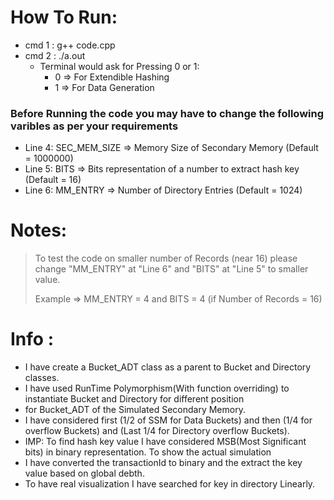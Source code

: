 # How To Run:
* cmd 1 : g++ code.cpp
* cmd 2 : ./a.out
	* Terminal would ask for Pressing 0 or 1:
    	* 0 => For Extendible Hashing
     	* 1 => For Data Generation

### Before Running the code you may have to change the following varibles as per your requirements
* Line 4: SEC_MEM_SIZE => Memory Size of Secondary Memory (Default = 1000000)
* Line 5: BITS => Bits representation of a number to extract hash key (Default = 16)
* Line 6: MM_ENTRY => Number of Directory Entries (Default = 1024)

# Notes:
>    To test the code on smaller number of Records (near 16) please change "MM_ENTRY" at "Line 6" and "BITS" at "Line 5" to smaller value.
>
>    Example => MM_ENTRY = 4 and BITS = 4 (if Number of Records = 16)

# Info :
* I have create a Bucket_ADT class as a parent to Bucket and Directory classes.
* I have used RunTime Polymorphism(With function overriding) to instantiate Bucket and Directory for different position
* for Bucket_ADT of the Simulated Secondary Memory.
* I have considered first (1/2 of SSM for Data Buckets) and then (1/4 for overflow Buckets) and (Last 1/4 for Directory overflow Buckets).
* IMP: To find hash key value I have considered MSB(Most Significant bits) in binary representation. To show the actual simulation 
* I have converted the transactionId to binary and the extract the key value based on global debth. 
* To have real visualization I have searched for key in directory Linearly.


